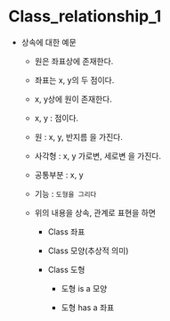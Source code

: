 # Class_relationship_1

* 상속에 대한 예문

	* 원은 좌표상에 존재한다.
	
	* 좌표는 x, y의 두 점이다.
	
	* x, y상에 원이 존재한다.
	
	* x, y : 점이다.
	
	* 원 : x, y, 반지름 을 가진다.
	
	* 사각형 : x, y 가로변, 세로변 을 가진다.
	
	* 공통부분 : x, y
	
	* 기능 : ``도형을 그리다``
	
	* 위의 내용을 상속, 관계로 표현을 하면
	
		* Class 좌표
		
		* Class 모양(추상적 의미)
		
		* Class 도형
		
			* 도형 is a 모양
			
			* 도형 has a 좌표